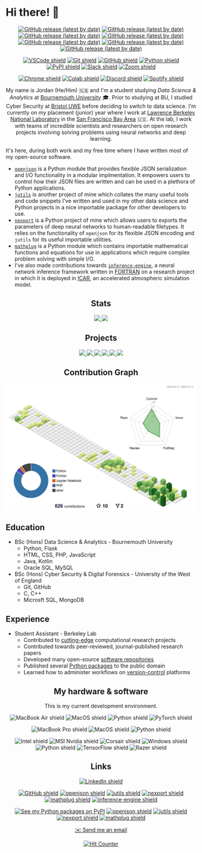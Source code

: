 # Hi there! 👋

<div align="center">

  [![GitHub release (latest by date)](https://img.shields.io/github/v/release/JordanWelsman/jutils?color=blue&label=jutils&logo=python&logoColor=yellow&style=for-the-badge)](https://github.com/JordanWelsman/jutils/releases)
  [![GitHub release (latest by date)](https://img.shields.io/github/v/release/JordanWelsman/openjson?color=orange&label=openjson&logo=python&logoColor=yellow&style=for-the-badge)](https://github.com/JordanWelsman/openjson/releases)
  [![GitHub release (latest by date)](https://img.shields.io/github/v/release/JordanWelsman/opencsv?color=green&label=opencsv&logo=python&logoColor=yellow&style=for-the-badge)](https://github.com/JordanWelsman/opencsv/releases)
    [![GitHub release (latest by date)](https://img.shields.io/github/v/release/JordanWelsman/freexml?color=green&label=freexml&logo=python&logoColor=yellow&style=for-the-badge)](https://github.com/JordanWelsman/freexml/releases)
  [![GitHub release (latest by date)](https://img.shields.io/github/v/release/JordanWelsman/nexport?color=red&label=nexport&logo=python&logoColor=yellow&style=for-the-badge)](https://github.com/JordanWelsman/nexport/releases)
  [![GitHub release (latest by date)](https://img.shields.io/github/v/release/JordanWelsman/mathplug?color=yellow&label=mathplug&logo=python&logoColor=yellow&style=for-the-badge)](https://github.com/JordanWelsman/mathplug/releases)
  [![GitHub release (latest by date)](https://img.shields.io/github/v/release/BerkeleyLab/inference-engine?color=violet&label=inference-engine&logo=fortran&logoColor=violet&style=for-the-badge)](https://github.com/BerkeleyLab/inference-engine/releases)

</div>
<div align="center">

  [![VSCode shield](https://img.shields.io/badge/Viual_Studio_Code-007ACC?style=for-the-badge&logo=github&logoColor=white)](https://code.visualstudio.com/)
  [![Git shield](https://img.shields.io/badge/Git-F05032?style=for-the-badge&logo=git&logoColor=white)](https://git-scm.com/)
  [![GitHub shield](https://img.shields.io/badge/Github-181717?style=for-the-badge&logo=github&logoColor=white)](https://github.com/)
  [![Python shield](https://img.shields.io/badge/Python-3776AB?style=for-the-badge&logo=python&logoColor=white)](https://www.python.org/)
  [![PyPI shield](https://img.shields.io/badge/PyPI-3775A9?style=for-the-badge&logo=pypi&logoColor=white)](https://pypi.org/)
  [![Slack shield](https://img.shields.io/badge/Slack-4A154B?style=for-the-badge&logo=slack&logoColor=white)](https://slack.com/)
  [![Zoom shield](https://img.shields.io/badge/Zoom-2D8CFF?style=for-the-badge&logo=zoom&logoColor=white)](https://zoom.us/)

</div>
<div align="center">

  [![Chrome shield](https://img.shields.io/badge/Google_Chrome-4285F4?style=for-the-badge&logo=google-chrome&logoColor=white)](https://www.google.com/chrome/)
  [![Colab shield](https://img.shields.io/badge/Google_Colab-F9AB00?style=for-the-badge&logo=google-colab&logoColor=white)](https://colab.research.google.com/)
  [![Discord shield](https://img.shields.io/badge/Discord-5865F2?style=for-the-badge&logo=discord&logoColor=white)](https://discord.com/)
  [![Spotify shield](https://img.shields.io/badge/Spotify-1DB954?style=for-the-badge&logo=spotify&logoColor=white)](https://spotify.com/)

</div>
<div align="center">

  My name is Jordan (He/Him) :gb: and I'm a student studying _Data Science & Analytics_ at [Bournemouth University](https://en.wikipedia.org/wiki/Bournemouth_University) :mortar_board:. Prior to studying at BU, I studied Cyber Security at [Bristol UWE](https://en.wikipedia.org/wiki/University_of_the_West_of_England) before deciding to switch to data science. I'm currently on my placement (junior) year where I work at [Lawrence Berkeley National Laboratory](https://en.wikipedia.org/wiki/Lawrence_Berkeley_National_Laboratory) in the [San Francisco Bay Area](https://www.google.com/maps/place/San+Francisco+Bay+Area) :us:. At the lab, I work with teams of incredible scientists and researchers on open research projects involving solving problems using neural networks and deep learning.

</div>

It's here, during both work and my free time where I have written most of my open-source software.

- [`openjson`](https://github.com/JordanWelsman/openjson) is a Python module that provides fiexible JSON serialization and I/O functionality in a modular implmentation. It empowers users to control how their JSON files are written and can be used in a plethora of Python applications.
- [`jutils`](https://github.com/JordanWelsman/jutils) is another project of mine which collates the many useful tools and code snippets I've written and used in my other data science and Python projects in a nice importable package for other developers to use.
- [`nexport`](https://github.com/JordanWelsman/nexport) is a Python project of mine which allows users to exports the parameters of deep neural networks to human-readable filetypes. It relies on the functionality of `openjson` for its flexible JSON encoding and `jutils` for its useful importable utilities.
- [`mathplug`](https://github.com/JordanWelsman/mathplug) is a Python module which contains importable mathematical functions and equations for use in applications which require complex problem solving with simple I/O.
- I've also made contributions towards [`inference-engine`](https://github.com/BerkeleyLab/inference-engine), a neural network inference framework written in [FORTRAN](https://en.wikipedia.org/wiki/Fortran) on a research project in which it is deployed in [ICAR](https://ral.ucar.edu/solutions/products/intermediate-complexity-atmospheric-research-icar), an accelerated atmospheric simulation model.

<div align="center">

## Stats
<a href="https://github.com/JordanWelsman">
    <picture>
        <source
        srcset="https://github-readme-stats-git-masterrstaa-rickstaa.vercel.app/api?username=JordanWelsman&show_icons=true&theme=vue-dark&hide_border=true"
        media="(prefers-color-scheme: dark)"
        />
        <source
        srcset="https://github-readme-stats-git-masterrstaa-rickstaa.vercel.app/api?username=JordanWelsman&show_icons=true&theme=vue&hide_border=true"
        media="(prefers-color-scheme: light), (prefers-color-scheme: no-preference)"
        />
        <img src="https://github-readme-stats-git-masterrstaa-rickstaa.vercel.app/api?username=JordanWelsman&show_icons=true&theme=vue&hide_border=true"/>
    </picture>
</a>

<a href="https://github.com/JordanWelsman?tab=repositories">
    <picture>
        <source
        srcset="https://github-readme-streak-stats.herokuapp.com/?user=JordanWelsman&theme=vue-dark&hide_border=true"
        media="(prefers-color-scheme: dark)"
        />
        <source
        srcset="https://github-readme-streak-stats.herokuapp.com/?user=JordanWelsman&theme=vue&hide_border=true"
        media="(prefers-color-scheme: light), (prefers-color-scheme: no-preference)"
        />
        <img src="https://github-readme-streak-stats.herokuapp.com/?user=JordanWelsman&theme=vue&hide_border=true"/>
    </picture>
</a>

<!--

  <picture>
    <source
      srcset="https://github-profile-summary-cards.vercel.app/api/cards/profile-details?username=JordanWelsman&theme=github_dark"
      media="(prefers-color-scheme: dark)"
    />
    <source
      srcset="https://github-profile-summary-cards.vercel.app/api/cards/profile-details?username=JordanWelsman&theme=github"
      media="(prefers-color-scheme: light), (prefers-color-scheme: no-preference)"
    />
    <img src="https://github-profile-summary-cards.vercel.app/api/cards/profile-details?username=JordanWelsman&theme=github"/>
  </picture>

-->

</div>
<div align="center">

## Projects

<a href="https://github.com/JordanWelsman/openjson">
    <picture>
        <source
        srcset="https://github-readme-stats.vercel.app/api/pin/?username=JordanWelsman&repo=openjson&theme=vue-dark&hide_border=true"
        media="(prefers-color-scheme: dark)"
        />
        <source
        srcset="https://github-readme-stats.vercel.app/api/pin/?username=JordanWelsman&repo=openjson&theme=vue"
        media="(prefers-color-scheme: light), (prefers-color-scheme: no-preference)"
        />
        <img src="https://github-readme-stats.vercel.app/api/pin/?username=JordanWelsman&repo=openjson&theme=vue"/>
    </picture>
</a>

<a href="https://github.com/JordanWelsman/jutils">
    <picture>
        <source
        srcset="https://github-readme-stats.vercel.app/api/pin/?username=JordanWelsman&repo=jutils&theme=vue-dark&hide_border=true"
        media="(prefers-color-scheme: dark)"
        />
        <source
        srcset="https://github-readme-stats.vercel.app/api/pin/?username=JordanWelsman&repo=jutils&theme=vue"
        media="(prefers-color-scheme: light), (prefers-color-scheme: no-preference)"
        />
        <img src="https://github-readme-stats.vercel.app/api/pin/?username=JordanWelsman&repo=jutils&theme=vue"/>
    </picture>
</a>

<a href="https://github.com/JordanWelsman/nexport">
    <picture>
        <source
            srcset="https://github-readme-stats.vercel.app/api/pin/?username=JordanWelsman&repo=nexport&theme=vue-dark&hide_border=true"
            media="(prefers-color-scheme: dark)"
        />
        <source
            srcset="https://github-readme-stats.vercel.app/api/pin/?username=JordanWelsman&repo=nexport&theme=vue"
            media="(prefers-color-scheme: light), (prefers-color-scheme: no-preference)"
        />
        <img src="https://github-readme-stats.vercel.app/api/pin/?username=JordanWelsman&repo=nexport&theme=vue"/>
    </picture>
</a>

<a href="https://github.com/JordanWelsman/mathplug">
    <picture>
        <source
        srcset="https://github-readme-stats.vercel.app/api/pin/?username=JordanWelsman&repo=mathplug&theme=vue-dark&hide_border=true"
        media="(prefers-color-scheme: dark)"
        />
        <source
        srcset="https://github-readme-stats.vercel.app/api/pin/?username=JordanWelsman&repo=mathplug&theme=vue"
        media="(prefers-color-scheme: light), (prefers-color-scheme: no-preference)"
        />
        <img src="https://github-readme-stats.vercel.app/api/pin/?username=JordanWelsman&repo=mathplug&theme=vue"/>
    </picture>
</a>

<a href="https://github.com/BerkeleyLab/inference-engine">
    <picture>
        <source
        srcset="https://github-readme-stats.vercel.app/api/pin/?username=BerkeleyLab&repo=inference-engine&theme=vue-dark&hide_border=true"
        media="(prefers-color-scheme: dark)"
        />
        <source
        srcset="https://github-readme-stats.vercel.app/api/pin/?username=BerkeleyLab&repo=inference-engine&theme=vue"
        media="(prefers-color-scheme: light), (prefers-color-scheme: no-preference)"
        />
        <img src="https://github-readme-stats.vercel.app/api/pin/?username=BerkeleyLab&repo=inference-engine&theme=vue"/>
    </picture>
</a>

<a href="https://github.com/JordanWelsman/JordanWelsman">
    <picture>
        <source
        srcset="https://github-readme-stats.vercel.app/api/pin/?username=JordanWelsman&repo=JordanWelsman&theme=vue-dark&hide_border=true"
        media="(prefers-color-scheme: dark)"
        />
        <source
        srcset="https://github-readme-stats.vercel.app/api/pin/?username=JordanWelsman&repo=JordanWelsman&theme=vue"
        media="(prefers-color-scheme: light), (prefers-color-scheme: no-preference)"
        />
        <img src="https://github-readme-stats.vercel.app/api/pin/?username=JordanWelsman&repo=JordanWelsman&theme=vue"/>
    </picture>
</a>

</div>
<div align="center">

## Contribution Graph

<picture>
    <source
    srcset="./profile-3d-contrib/profile-night-view.svg"
    media="(prefers-color-scheme: dark)"
    />
    <source
    srcset="./profile-3d-contrib/profile-green-animate.svg"
    media="(prefers-color-scheme: light), (prefers-color-scheme: no-preference)"
    />
    <img src="./profile-3d-contrib/profile-green-animate.svg"/>
</picture>

</div>

## Education

- BSc (Hons) Data Science & Analytics - Bournemouth University
  - Python, Flask
  - HTML, CSS, PHP, JavaScript
  - Java, Kotlin
  - Oracle SQL, MySQL
- BSc (Hons) Cyber Security & Digital Forensics - University of the West of England
  - Git, GitHub
  - C, C++
  - Microsft SQL, MongoDB

## Experience

- Student Assistant - Berkeley Lab
  - Contributed to [cutting-edge](https://en.wikipedia.org/wiki/Perlmutter_(supercomputer)) computational research projects
  - Contributed towards peer-reviewed, journal-published research papers
  - Developed many open-source [software repositories](https://github.com/JordanWelsman?tab=repositories)
  - Published several [Python packages](https://pypi.org/user/welsman) to the public domain
  - Learned how to administer workflows on [version-control](https://github.com) platforms

<div align="center">

## My hardware & software

This is my current development environment.

![MacBook Air shield](https://img.shields.io/badge/MacBook_Air_13"_(2020)-000000?style=for-the-badge&logo=apple&logoColor=white)
![MacOS shield](https://img.shields.io/badge/MacOS_13.0_(Ventura)-E07B33?style=for-the-badge&logo=macos&logoColor=white)
![Python shield](https://img.shields.io/badge/Python_3.10.9-3776AB?style=for-the-badge&logo=python&logoColor=F7C436)
![PyTorch shield](https://img.shields.io/badge/PyTorch_1.13.1-1D1D1D?style=for-the-badge&logo=pytorch&logoColor=EE4C2C)

</div>
<div align="center">

![MacBook Pro shield](https://img.shields.io/badge/MacBook_Pro_16"_(2021)-000000?style=for-the-badge&logo=apple&logoColor=white)
![MacOS shield](https://img.shields.io/badge/MacOS_13.0_(Ventura)-E07B33?style=for-the-badge&logo=macos&logoColor=white)
![Python shield](https://img.shields.io/badge/Python_3.11.2-3776AB?style=for-the-badge&logo=python&logoColor=F7C436)

</div>
<div align="center">

![Intel shield](https://img.shields.io/badge/i5_9700f-0071C5?style=for-the-badge&logo=intel&logoColor=white)
![MSI Nvidia shield](https://img.shields.io/badge/RTX_3060_Ti_(8GB)-76B900?style=for-the-badge&logo=msi&logoColor=FF0000)
![Corsair shield](https://img.shields.io/badge/32GB_2400MHz-000000?style=for-the-badge&logo=corsair&logoColor=white)
![Windows shield](https://img.shields.io/badge/Windows_10-0078D6?style=for-the-badge&logo=windows&logoColor=white)
![Python shield](https://img.shields.io/badge/Python_3.10.9-3776AB?style=for-the-badge&logo=python&logoColor=F7C436)
![TensorFlow shield](https://img.shields.io/badge/TensorFlow_2.11.0-3A465B?style=for-the-badge&logo=tensorflow&logoColor=FF6F00)
![Razer shield](https://img.shields.io/badge/Razer_Mamba-000000?style=for-the-badge&logo=razer&logoColor=00FF00)

</div>
<div align="center">

## Links

[![LinkedIn shield](https://img.shields.io/badge/Connect_with_me-0077B5?style=for-the-badge&logo=linkedin&logoColor=white)](https://linkedin.com/in/JordanWelsman)

[![GitHub shield](https://img.shields.io/badge/View_my_work-181717?style=for-the-badge&logo=github&logoColor=white)](https://github.com/JordanWelsman?tab=repositories)
[![openjson shield](https://img.shields.io/badge/openjson-3776AB?style=for-the-badge&logo=python&logoColor=F7C436)](https://github.com/JordanWelsman/openjson)
[![jutils shield](https://img.shields.io/badge/jutils-3776AB?style=for-the-badge&logo=python&logoColor=F7C436)](https://github.com/JordanWelsman/jutils)
[![nexport shield](https://img.shields.io/badge/nexport-3776AB?style=for-the-badge&logo=python&logoColor=F7C436)](https://github.com/JordanWelsman/nexport)
[![mathplug shield](https://img.shields.io/badge/mathplug-3776AB?style=for-the-badge&logo=python&logoColor=F7C436)](https://github.com/JordanWelsman/mathplug)
[![inference-engine shield](https://img.shields.io/badge/inference_engine-734F96?style=for-the-badge&logo=fortran&logoColor=white)](https://github.com/BerkeleyLab/inference-engine)

[![See my Python packages on PyPI](https://img.shields.io/badge/See_my_packages-3775A9?style=for-the-badge&logo=pypi&logoColor=white)](https://pypi.org/user/welsman)
[![openjson shield](https://img.shields.io/badge/openjson-3775A9?style=for-the-badge&logo=pypi&logoColor=white)](https://pypi.org/project/openjson)
[![jutils shield](https://img.shields.io/badge/jutils-3775A9?style=for-the-badge&logo=pypi&logoColor=white)](https://pypi.org/project/jutl)
[![nexport shield](https://img.shields.io/badge/nexport-3775A9?style=for-the-badge&logo=pypi&logoColor=white)](https://pypi.org/project/nexport)
[![mathplug shield](https://img.shields.io/badge/mathplug-3775A9?style=for-the-badge&logo=pypi&logoColor=white)](https://pypi.org/project/mathplug)

</div>
<div align="center">

[:envelope: Send me an email](mailto:jordan.welsman@outlook.com)

[![Hit Counter](https://hits.seeyoufarm.com/api/count/incr/badge.svg?url=https%3A%2F%2Fgithub.com%2FJordanWelsman1212%2Fhit-counter?style=for-the-badge)](https://github.com/JordanWelsman)

</div>

<!--
**JordanWelsman/JordanWelsman** is a ✨ _special_ ✨ repository because its `README.md` (this file) appears on your GitHub profile.

Here are some ideas to get you started:

- 🔭 I’m currently working on ...
- 🌱 I’m currently learning ...
- 👯 I’m looking to collaborate on ...
- 🤔 I’m looking for help with ...
- 💬 Ask me about ...
- 📫 How to reach me: ...
- 😄 Pronouns: ...
- ⚡ Fun fact: ...
-->
